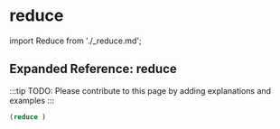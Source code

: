 # reduce

import Reduce from './_reduce.md';

<Reduce />

## Expanded Reference: reduce

:::tip
TODO: Please contribute to this page by adding explanations and examples
:::

```lisp
(reduce )
```

